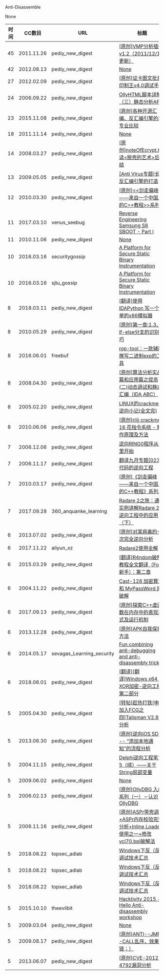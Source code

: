 Anti-Disassemble

None

| 时间 | CC数目 | URL | 标题 |
| ---- | ----- | --- | --- |
| 45 | 2011.11.26 | pediy_new_digest | [[原创]VMP分析插件v1.2（2011/12/15更新）](https://bbs.pediy.com/thread-143377.htm) |
| 42 | 2012.08.13 | pediy_new_digest | [None](https://bbs.pediy.com/thread-154621.htm) |
| 27 | 2012.02.09 | pediy_new_digest | [[原创]证卡图文批量印制王v4.0调试手记](https://bbs.pediy.com/thread-146286.htm) |
| 24 | 2006.09.22 | pediy_new_digest | [OllyHTML脚本详解（三）静态分析API](https://bbs.pediy.com/thread-32297.htm) |
| 23 | 2015.11.08 | pediy_new_digest | [[原创]各种开源汇编、反汇编引擎的非专业比较](https://bbs.pediy.com/thread-205590.htm) |
| 18 | 2011.11.14 | pediy_new_digest | [None](https://bbs.pediy.com/thread-142766.htm) |
| 14 | 2008.03.27 | pediy_new_digest | [[原创]noteOfEcrypt.txt:读<脱壳的艺术>后总结](https://bbs.pediy.com/thread-61992.htm) |
| 13 | 2009.05.05 | pediy_new_digest | [[Anti Virus专题]长度反汇编引擎的打造](https://bbs.pediy.com/thread-87915.htm) |
| 12 | 2010.03.30 | pediy_new_digest | [[原创]<<剑走偏峰——来自一个中国人的C++教程>>系列四](https://bbs.pediy.com/thread-109861.htm) |
| 11 | 2017.03.10 | venus_seebug | [Reverse Engineering Samsung S6 SBOOT - Part I](https://paper.seebug.org/242/) |
| 11 | 2010.11.06 | pediy_new_digest | [None](https://bbs.pediy.com/thread-124346.htm) |
| 10 | 2016.03.16 | securitygossip | [A Platform for Secure Static Binary Instrumentation](http://securitygossip.com/blog/2016/03/16/2016-03-16/) |
| 10 | 2016.03.16 | sjtu_gossip | [A Platform for Secure Static Binary Instrumentation](https://loccs.sjtu.edu.cn/gossip/blog/2016/03/16/2016-03-16/) |
| 8 | 2018.03.11 | pediy_new_digest | [[翻译]使用 IDAPython 写一个简单的x86模拟器](https://bbs.pediy.com/thread-225091.htm) |
| 8 | 2010.05.29 | pediy_new_digest | [[原创]第一章:1.3、if-else分支的识别技巧](https://bbs.pediy.com/thread-114020.htm) |
| 8 | 2016.06.01 | freebuf | [rop-tool：一款辅助撰写二进制exp的工具](http://www.freebuf.com/sectool/105715.html) |
| 8 | 2008.04.30 | pediy_new_digest | [[原创]算法分析实战篇和应用篇之提高(二)动态调试和静态汇编（IDA ABC）](https://bbs.pediy.com/thread-64020.htm) |
| 8 | 2005.02.20 | pediy_new_digest | [LINUX的crackme的逆向小记(全文完)](https://bbs.pediy.com/thread-11315.htm) |
| 8 | 2010.06.06 | pediy_new_digest | [[原创]riijj crackme 16 花指令系统 - 制作原理及方法](https://bbs.pediy.com/thread-114628.htm) |
| 7 | 2006.12.06 | pediy_new_digest | [逆向RING0程序从这里开始](https://bbs.pediy.com/thread-35999.htm) |
| 7 | 2006.11.17 | pediy_new_digest | [翻译九月专题[023]代码的逆向工程](https://bbs.pediy.com/thread-35061.htm) |
| 7 | 2010.03.17 | pediy_new_digest | [[原创]《剑走偏峰——来自一个中国人的C++教程》系列二](https://bbs.pediy.com/thread-109056.htm) |
| 7 | 2017.09.28 | 360_anquanke_learning | [Radare 2之旅：通过实例讲解Radare 2在逆向工程中的应用（下）](https://www.anquanke.com/post/id/86943/) |
| 6 | 2013.07.02 | pediy_new_digest | [[原创]对某病毒的一次完全逆向分析](https://bbs.pediy.com/thread-174633.htm) |
| 6 | 2017.11.22 | aliyun_xz | [Radare2使用全解](https://xz.aliyun.com/t/1514) |
| 6 | 2015.03.29 | pediy_new_digest | [[翻译]R4ndom破解教程全文翻译（For新手）：第二章](https://bbs.pediy.com/thread-199128.htm) |
| 6 | 2004.11.22 | pediy_new_digest | [Cast-128 加密算法和 MyPassWord 的破解](https://bbs.pediy.com/thread-7323.htm) |
| 6 | 2017.09.13 | pediy_new_digest | [[原创]探索C++虚函数在内存中的表现形式及运行机制](https://bbs.pediy.com/thread-221160.htm) |
| 6 | 2013.12.28 | pediy_new_digest | [[原创]APK自我保护方法](https://bbs.pediy.com/thread-183116.htm) |
| 6 | 2014.05.17 | sevagas_Learning_security | [Fun combining anti-debugging and anti-disassembly tricks](https://blog.sevagas.com/?Fun-combining-anti-debugging-and) |
| 6 | 2018.06.01 | pediy_new_digest | [[翻译][翻译]Windows x64：XOR加密-逆向工程 第二部分](https://bbs.pediy.com/thread-227143.htm) |
| 5 | 2005.04.30 | pediy_new_digest | [[转帖]趁热打铁[申请加入FCG之四]Talisman V2.81分析](https://bbs.pediy.com/thread-13290.htm) |
| 5 | 2013.06.30 | pediy_new_digest | [[原创]逆向iOS SDK -- “添加本地通知”的流程分析](https://bbs.pediy.com/thread-174525.htm) |
| 5 | 2004.11.15 | pediy_new_digest | [Delphi逆向工程笔记5（续）――关于String局部变量](https://bbs.pediy.com/thread-6997.htm) |
| 5 | 2009.06.02 | pediy_new_digest | [None](https://bbs.pediy.com/thread-90493.htm) |
| 5 | 2006.02.13 | pediy_new_digest | [[原创]OllyDBG 入门系列（一）－认识OllyDBG](https://bbs.pediy.com/thread-21284.htm) |
| 5 | 2006.11.16 | pediy_new_digest | [[原创]ASPr带壳调试+ASPr内存校验完整分析+Inline Loader使用之一+修改vcl70.bpl破解法](https://bbs.pediy.com/thread-34980.htm) |
| 5 | 2018.08.22 | topsec_adlab | [Windows下反（反）调试技术汇总](http://blog.topsec.com.cn/windows%e4%b8%8b%e5%8f%8d%ef%bc%88%e5%8f%8d%ef%bc%89%e8%b0%83%e8%af%95%e6%8a%80%e6%9c%af%e6%b1%87%e6%80%bb/) |
| 5 | 2018.08.22 | topsec_adlab | [Windows下反（反）调试技术汇总](http://blog.topsec.com.cn/2018/08/windows%e4%b8%8b%e5%8f%8d%ef%bc%88%e5%8f%8d%ef%bc%89%e8%b0%83%e8%af%95%e6%8a%80%e6%9c%af%e6%b1%87%e6%80%bb/) |
| 5 | 2018.08.22 | topsec_adlab | [Windows下反（反）调试技术汇总](http://blog.topsec.com.cn/ad_lab/windows%e4%b8%8b%e5%8f%8d%ef%bc%88%e5%8f%8d%ef%bc%89%e8%b0%83%e8%af%95%e6%8a%80%e6%9c%af%e6%b1%87%e6%80%bb/) |
| 5 | 2015.10.10 | theevilbit | [Hacktivity 2015 - Hello Anti-disassembly workshop](http://theevilbit.blogspot.com/2015/10/hacktivity-2015-hello-anti-disassembly.html) |
| 5 | 2009.03.04 | pediy_new_digest | [None](https://bbs.pediy.com/thread-83213.htm) |
| 5 | 2009.08.17 | pediy_new_digest | [[原创]ANTI--JMP--CALL乱序，效果不错；）](https://bbs.pediy.com/thread-95924.htm) |
| 5 | 2013.06.07 | pediy_new_digest | [[原创]CVE-2012-4792漏洞分析](https://bbs.pediy.com/thread-173147.htm) |
